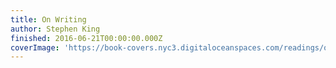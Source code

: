 ```yaml
---
title: On Writing
author: Stephen King
finished: 2016-06-21T00:00:00.000Z
coverImage: 'https://book-covers.nyc3.digitaloceanspaces.com/readings/on-writing-02.jpg'
---
```

